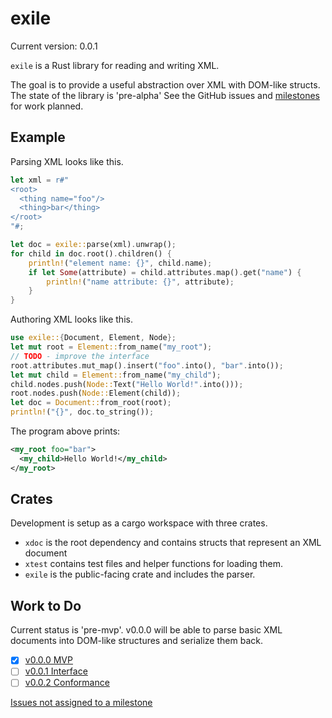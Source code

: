 # exile

Current version: 0.0.1

`exile` is a Rust library for reading and writing XML.

The goal is to provide a useful abstraction over XML with DOM-like structs.
The state of the library is 'pre-alpha'
See the GitHub issues and [milestones](https://github.com/webern/exile/milestones) for work planned.

## Example

Parsing XML looks like this.

```rust
let xml = r#"
<root>
  <thing name="foo"/>
  <thing>bar</thing>
</root>
"#;

let doc = exile::parse(xml).unwrap();
for child in doc.root().children() {
    println!("element name: {}", child.name);
    if let Some(attribute) = child.attributes.map().get("name") {
        println!("name attribute: {}", attribute);
    }
}
```

Authoring XML looks like this.

```rust
use exile::{Document, Element, Node};
let mut root = Element::from_name("my_root");
// TODO - improve the interface
root.attributes.mut_map().insert("foo".into(), "bar".into());
let mut child = Element::from_name("my_child");
child.nodes.push(Node::Text("Hello World!".into()));
root.nodes.push(Node::Element(child));
let doc = Document::from_root(root);
println!("{}", doc.to_string());
```

The program above prints:

```xml
<my_root foo="bar">
  <my_child>Hello World!</my_child>
</my_root>
```

## Crates

Development is setup as a cargo workspace with three crates.

  * `xdoc` is the root dependency and contains structs that represent an XML document
  * `xtest` contains test files and helper functions for loading them.
  * `exile` is the public-facing crate and includes the parser.

## Work to Do

Current status is 'pre-mvp'. v0.0.0 will be able to parse basic XML documents into DOM-like
structures and serialize them back.

 * [x] [v0.0.0 MVP]
 * [ ] [v0.0.1 Interface]
 * [ ] [v0.0.2 Conformance]

[Issues not assigned to a milestone]

[v0.0.0 MVP]: https://github.com/webern/exile/milestone/1
[v0.0.1 Interface]: https://github.com/webern/exile/milestone/2
[v0.0.2 Conformance]: https://github.com/webern/exile/milestone/2
[Issues not assigned to a milestone]: https://github.com/webern/exile/issues?q=is%3Aissue+is%3Aopen+no%3Amilestone
